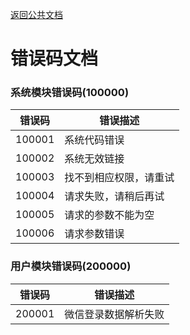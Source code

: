 [返回公共文档](/接口文档/1-公共文档.MD)

# 错误码文档


### 系统模块错误码(100000)

错误码|错误描述
--|--
100001|系统代码错误
100002|系统无效链接
100003|找不到相应权限，请重试
100004|请求失败，请稍后再试
100005|请求的参数不能为空
100006|请求参数错误


### 用户模块错误码(200000)

错误码|错误描述
--|--
200001|微信登录数据解析失败


